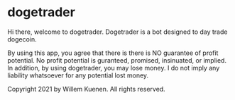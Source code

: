 # dogetrader
Hi there, welcome to dogetrader.
Dogetrader is a bot designed to day trade dogecoin.

By using this app, you agree that there is there is NO guarantee of profit potential.  No profit potential is guranteed, promised, insinuated, or implied.  In addition, by using dogetrader, you may lose money.  I do not imply any liability whatsoever for any potential lost money.

Copyright 2021 by Willem Kuenen. All rights reserved.
